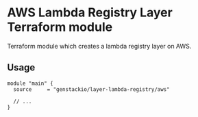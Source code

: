 # AWS Lambda Registry Layer Terraform module

Terraform module which creates a lambda registry layer on AWS.

## Usage

```hcl
module "main" {
  source     = "genstackio/layer-lambda-registry/aws"

  // ...
}
```
